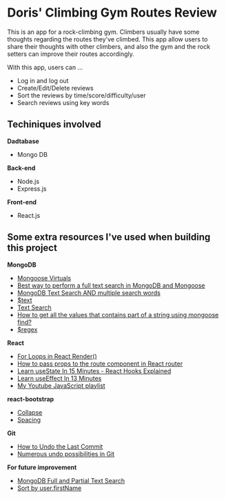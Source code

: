 # Doris' Climbing Gym Routes Review
<p>This is an app for a rock-climbing gym. Climbers usually have some thoughts regarding the routes they've climbed. This app allow users to share their thoughts with other climbers, and also the gym and the rock setters can improve their routes accordingly.</p>

With this app, users can ...
- Log in and log out
- Create/Edit/Delete reviews
- Sort the reviews by time/score/difficulty/user
- Search reviews using key words

## Techiniques involved

**Dadtabase**
- Mongo DB

**Back-end**
- Node.js
- Express.js

**Front-end**
- React.js


## Some extra resources I've used when building this project

**MongoDB**
- [Mongoose Virtuals](https://mongoosejs.com/docs/tutorials/virtuals.html)
- [Best way to perform a full text search in MongoDB and Mongoose](https://stackoverflow.com/questions/28775051/best-way-to-perform-a-full-text-search-in-mongodb-and-mongoose)
- [MongoDB Text Search AND multiple search words](https://stackoverflow.com/questions/16902674/mongodb-text-search-and-multiple-search-words)
- [$text](https://docs.mongodb.com/manual/reference/operator/query/text/)
- [Text Search](https://docs.mongodb.com/manual/text-search/)
- [How to get all the values that contains part of a string using mongoose find?](https://stackoverflow.com/questions/26814456/how-to-get-all-the-values-that-contains-part-of-a-string-using-mongoose-find/26814550)
- [$regex](https://docs.mongodb.com/manual/reference/operator/query/regex/)

**React**
- [For Loops in React Render() ](https://blog.cloudboost.io/for-loops-in-react-render-no-you-didnt-6c9f4aa73778)
- [How to pass props to the route component in React router](https://learnwithparam.com/blog/how-to-pass-props-in-react-router/)
- [Learn useState In 15 Minutes - React Hooks Explained](https://youtu.be/O6P86uwfdR0)
- [Learn useEffect In 13 Minutes](https://youtu.be/0ZJgIjIuY7U)
- [My Youtube JavaScript playlist](https://www.youtube.com/playlist?list=PLGJCm9G_CnBCHhwjuOGF1DFecvekuLzLF)

**react-bootstrap**
- [Collapse](https://react-bootstrap.github.io/utilities/transitions/#collapse)
- [Spacing](https://getbootstrap.com/docs/4.5/utilities/spacing/)

**Git**
- [How to Undo the Last Commit](https://code.likeagirl.io/how-to-undo-the-last-commit-393e7db2840b#:~:text=If%20you%20want%20to%20test,which%20undid%20your%20previous%20commit.)
- [Numerous undo possibilities in Git](https://docs.gitlab.com/ee/topics/git/numerous_undo_possibilities_in_git/)

**For future improvement**
- [MongoDB Full and Partial Text Search](https://stackoverflow.com/questions/44833817/mongodb-full-and-partial-text-search)
- [Sort by user.firstName](https://stackoverflow.com/questions/50310214/sort-not-working-at-all-mongoose/50310405)